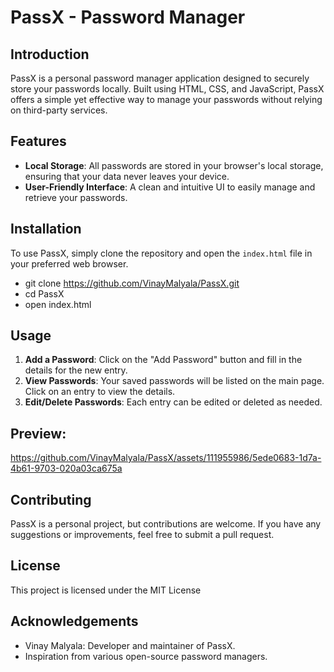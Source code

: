 ﻿# PassX - Password Manager

## Introduction
PassX is a personal password manager application designed to securely store your passwords locally. Built using HTML, CSS, and JavaScript, PassX offers a simple yet effective way to manage your passwords without relying on third-party services.

## Features
- **Local Storage**: All passwords are stored in your browser's local storage, ensuring that your data never leaves your device.
- **User-Friendly Interface**: A clean and intuitive UI to easily manage and retrieve your passwords.

## Installation
To use PassX, simply clone the repository and open the `index.html` file in your preferred web browser.

- git clone https://github.com/VinayMalyala/PassX.git
- cd PassX
- open index.html


## Usage
1. **Add a Password**: Click on the "Add Password" button and fill in the details for the new entry.
2. **View Passwords**: Your saved passwords will be listed on the main page. Click on an entry to view the details.
3. **Edit/Delete Passwords**: Each entry can be edited or deleted as needed.

## Preview:

https://github.com/VinayMalyala/PassX/assets/111955986/5ede0683-1d7a-4b61-9703-020a03ca675a


## Contributing
PassX is a personal project, but contributions are welcome. If you have any suggestions or improvements, feel free to submit a pull request.

## License
This project is licensed under the MIT License 

## Acknowledgements
- Vinay Malyala: Developer and maintainer of PassX.
- Inspiration from various open-source password managers.
